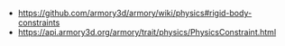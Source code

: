 - https://github.com/armory3d/armory/wiki/physics#rigid-body-constraints
- https://api.armory3d.org/armory/trait/physics/PhysicsConstraint.html
